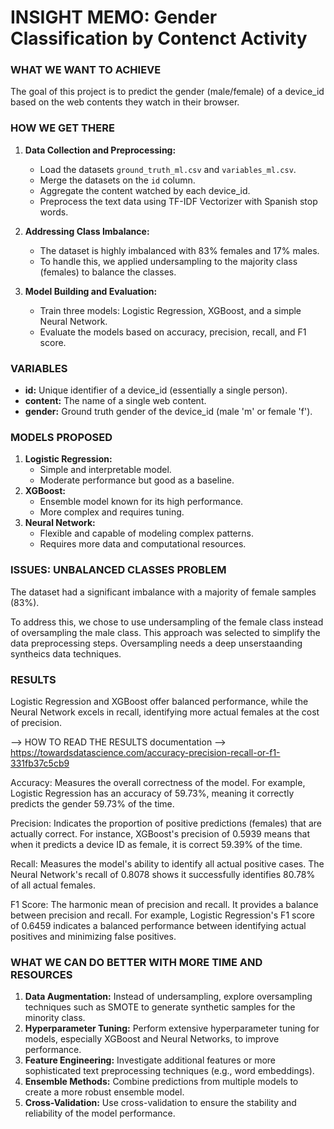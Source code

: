 # INSIGHT MEMO: Gender Classification by Contenct Activity

### WHAT WE WANT TO ACHIEVE
The goal of this project is to predict the gender (male/female) of a device_id based on the web contents they watch in their browser. 


### HOW WE GET THERE
1. **Data Collection and Preprocessing:**
   - Load the datasets `ground_truth_ml.csv` and `variables_ml.csv`.
   - Merge the datasets on the `id` column.
   - Aggregate the content watched by each device_id.
   - Preprocess the text data using TF-IDF Vectorizer with Spanish stop words.

2. **Addressing Class Imbalance:**
   - The dataset is highly imbalanced with 83% females and 17% males.
   - To handle this, we applied undersampling to the majority class (females) to balance the classes.

3. **Model Building and Evaluation:**
   - Train three models: Logistic Regression, XGBoost, and a simple Neural Network.
   - Evaluate the models based on accuracy, precision, recall, and F1 score.

### VARIABLES
- **id:** Unique identifier of a device_id (essentially a single person).
- **content:** The name of a single web content.
- **gender:** Ground truth gender of the device_id (male 'm' or female 'f').

### MODELS PROPOSED
1. **Logistic Regression:**
   - Simple and interpretable model.
   - Moderate performance but good as a baseline.
2. **XGBoost:**
   - Ensemble model known for its high performance.
   - More complex and requires tuning.
3. **Neural Network:**
   - Flexible and capable of modeling complex patterns.
   - Requires more data and computational resources.

### ISSUES: UNBALANCED CLASSES PROBLEM
The dataset had a significant imbalance with a majority of female samples (83%). 

To address this, we chose to use undersampling of the female class instead of oversampling the male class. This approach was selected to simplify the data preprocessing steps. Oversampling needs a deep unserstaanding syntheics data techniques.

### RESULTS
Logistic Regression and XGBoost offer balanced performance, while the Neural Network excels in recall, identifying more actual females at the cost of precision.


--> HOW TO READ THE RESULTS documentation -->  https://towardsdatascience.com/accuracy-precision-recall-or-f1-331fb37c5cb9

Accuracy: Measures the overall correctness of the model. For example, Logistic Regression has an accuracy of 59.73%, meaning it correctly predicts the gender 59.73% of the time.

Precision: Indicates the proportion of positive predictions (females) that are actually correct. For instance, XGBoost's precision of 0.5939 means that when it predicts a device ID as female, it is correct 59.39% of the time.

Recall: Measures the model's ability to identify all actual positive cases. The Neural Network's recall of 0.8078 shows it successfully identifies 80.78% of all actual females.

F1 Score: The harmonic mean of precision and recall. It provides a balance between precision and recall. For example, Logistic Regression's F1 score of 0.6459 indicates a balanced performance between identifying actual positives and minimizing false positives.


### WHAT WE CAN DO BETTER WITH MORE TIME AND RESOURCES
1. **Data Augmentation:** Instead of undersampling, explore oversampling techniques such as SMOTE to generate synthetic samples for the minority class.
2. **Hyperparameter Tuning:** Perform extensive hyperparameter tuning for models, especially XGBoost and Neural Networks, to improve performance.
3. **Feature Engineering:** Investigate additional features or more sophisticated text preprocessing techniques (e.g., word embeddings).
5. **Ensemble Methods:** Combine predictions from multiple models to create a more robust ensemble model.
6. **Cross-Validation:** Use cross-validation to ensure the stability and reliability of the model performance.
